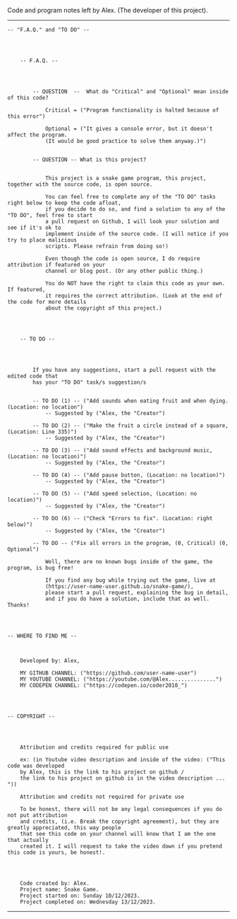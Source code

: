 Code and program notes left by Alex. (The developer of this project).




---------------------------------------------------------------------




    -- "F.A.Q." and "TO DO" --
    
    
    
    
        -- F.A.Q. -- 
        
        
        
        
            -- QUESTION  --  What do "Critical" and "Optional" mean inside of this code?
                
                Critical = ("Program functionality is halted because of this error")
                
                Optional = ("It gives a console error, but it doesn't affect the program. 
                (It would be good practice to solve them anyway.)")
            
            
            -- QUESTION -- What is this project?
            
            
                This project is a snake game program, this project, together with the source code, is open source.
                
                You can feel free to complete any of the "TO DO" tasks right below to keep the code afloat, 
                if you decide to do so, and find a solution to any of the "TO DO", feel free to start 
                a pull request on Github, I will look your solution and see if it's ok to 
                implement inside of the source code. (I will notice if you try to place malicious 
                scripts. Please refrain from doing so!)
                
                Even though the code is open source, I do require attribution if featured on your 
                channel or blog post. (Or any other public thing.)
                
                You do NOT have the right to claim this code as your own. If featured,
                it requires the correct attribution. (Look at the end of the code for more details
                about the copyright of this project.) 
        
        
        
        
        -- TO DO --
        
        
        
        
            If you have any suggestions, start a pull request with the edited code that
            has your "TO DO" task/s suggestion/s
            
            
            -- TO DO (1) -- ("Add sounds when eating fruit and when dying. (Location: no location")
                -- Suggested by ("Alex, the "Creator")
            
            -- TO DO (2) -- ("Make the fruit a circle instead of a square, (Location: Line 335)")
                -- Suggested by ("Alex, the "Creator")
            
            -- TO DO (3) -- ("Add sound effects and background music, (Location: no location)")
                -- Suggested by ("Alex, the "Creator") 
            
            -- TO DO (4) -- ("Add pause button, (Location: no location)") 
                -- Suggested by ("Alex, the "Creator") 
            
            -- TO DO (5) -- ("Add speed selection, (Location: no location)") 
                -- Suggested by ("Alex, the "Creator") 
            
            -- TO DO (6) -- ("Check "Errors to fix". (Location: right below)")
                -- Suggested by ("Alex, the "Creator") 
        
            -- TO DO -- ("Fix all errors in the program, (0, Critical) (0, Optional")
            
                Well, there are no known bugs inside of the game, the program, is bug free!
                
                If you find any bug while trying out the game, live at 
                (https://user-name-user.github.io/snake-game/), 
                please start a pull request, explaining the bug in detail, 
                and if you do have a solution, include that as well. Thanks! 
    
    
    
    
    -- WHERE TO FIND ME -- 
    
    
    
        Developed by: Alex,  
        
        MY GITHUB CHANNEL: ("https://github.com/user-name-user")
        MY YOUTUBE CHANNEL: ("https://youtube.com/@Alex...............")
        MY CODEPEN CHANNEL: ("https://codepen.io/coder2010_")
    
    
    
    
    -- COPYRIGHT --
    
    
    
    
        Attribution and credits required for public use
        
        ex: (in Youtube video description and inside of the video: ("This code was developed
        by Alex, this is the link to his project on github / 
        the link to his project on github is in the video description ... "))
        
        Attribution and credits not required for private use
        
        To be honest, there will not be any legal consequences if you do not put attribution
        and credits, (i.e. Break the copyright agreement), but they are greatly appreciated, this way people
        that see this code on your channel will know that I am the one that actually 
        created it. I will request to take the video down if you pretend this code is yours, be honest!.
    
    
        
        
        Code created by: Alex.  
        Project name: Snake Game.
        Project started on: Sunday 10/12/2023.
        Project completed on: Wednesday 13/12/2023. 




--------------------------------------------------------------------------------
